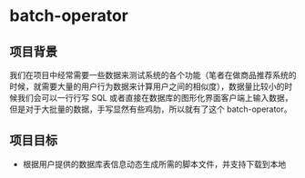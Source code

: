 # batch-operator

## 项目背景

我们在项目中经常需要一些数据来测试系统的各个功能（笔者在做商品推荐系统的时候，就需要大量的用户行为数据来计算用户之间的相似度），数据量比较小的时候我们会可以一行行写 SQL 或者直接在数据库的图形化界面客户端上输入数据，但是对于大批量的数据，手写显然有些鸡肋，所以就有了这个 batch-operator。

## 项目目标

* 根据用户提供的数据库表信息动态生成所需的脚本文件，并支持下载到本地



